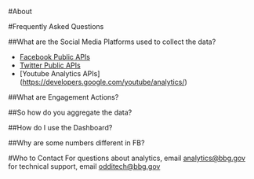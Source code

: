 #About

#Frequently Asked Questions

##What are the Social Media Platforms used to collect the data?
* [Facebook Public APIs](https://developers.facebook.com/docs)
* [Twitter Public APIs](https://dev.twitter.com/rest/public)
* [Youtube Analytics APIs] (https://developers.google.com/youtube/analytics/)

##What are Engagement Actions?

##So how do you aggregate the data?

##How do I use the Dashboard?

##Why are some numbers different in FB?

#Who to Contact
For questions about analytics, email [analytics@bbg.gov](mailto:analytics@bbg.gov) for technical support, email [odditech@bbg.gov](odditech@bbg.gov)
